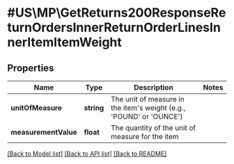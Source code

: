 # #US\MP\GetReturns200ResponseReturnOrdersInnerReturnOrderLinesInnerItemItemWeight

## Properties

Name | Type | Description | Notes
------------ | ------------- | ------------- | -------------
**unitOfMeasure** | **string** | The unit of measure in the item's weight (e.g., 'POUND' or 'OUNCE') |
**measurementValue** | **float** | The quantity of the unit of measure for the item |


[[Back to Model list]](../) [[Back to API list]](../../Api/US/MP) [[Back to README]](../../README.md)
